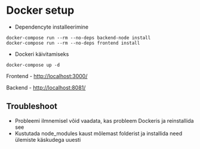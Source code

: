 
# Docker setup

  

- Dependencyte installeerimine

```
docker-compose run --rm --no-deps backend-node install
docker-compose run --rm --no-deps frontend install

```

- Dockeri käivitamiseks

`docker-compose up -d`

Frontend  - [http://localhost:3000/](http://localhost:3000/)

Backend - [http://localhost:8081/](http://localhost:8081/)

## Troubleshoot

-   Probleemi ilmnemisel võid vaadata, kas probleem Dockeris ja reinstallida see
-   Kustutada node_modules kaust mõlemast folderist ja installida need ülemiste käskudega uuesti